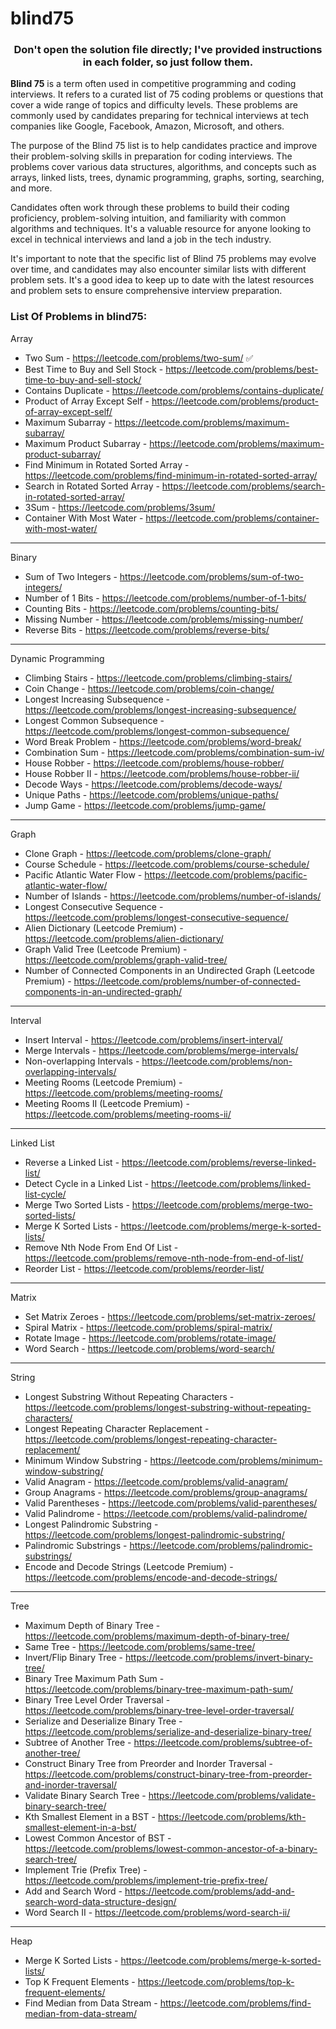 # blind75
<div align="center">
  <h3>Don't open the solution file directly; I've provided instructions in each folder, so just follow them.</h3>
</div>

**Blind 75** is a term often used in competitive programming and coding interviews. It refers to a curated list of 75 coding problems or questions that cover a wide range of topics and difficulty levels. These problems are commonly used by candidates preparing for technical interviews at tech companies like Google, Facebook, Amazon, Microsoft, and others.

The purpose of the Blind 75 list is to help candidates practice and improve their problem-solving skills in preparation for coding interviews. The problems cover various data structures, algorithms, and concepts such as arrays, linked lists, trees, dynamic programming, graphs, sorting, searching, and more.

Candidates often work through these problems to build their coding proficiency, problem-solving intuition, and familiarity with common algorithms and techniques. It's a valuable resource for anyone looking to excel in technical interviews and land a job in the tech industry.

It's important to note that the specific list of Blind 75 problems may evolve over time, and candidates may also encounter similar lists with different problem sets. It's a good idea to keep up to date with the latest resources and problem sets to ensure comprehensive interview preparation.

### List Of Problems in blind75:

Array

- Two Sum - https://leetcode.com/problems/two-sum/ ✅ 
- Best Time to Buy and Sell Stock - https://leetcode.com/problems/best-time-to-buy-and-sell-stock/ 
- Contains Duplicate - https://leetcode.com/problems/contains-duplicate/ 
- Product of Array Except Self - https://leetcode.com/problems/product-of-array-except-self/ 
- Maximum Subarray - https://leetcode.com/problems/maximum-subarray/ 
- Maximum Product Subarray - https://leetcode.com/problems/maximum-product-subarray/ 
- Find Minimum in Rotated Sorted Array - https://leetcode.com/problems/find-minimum-in-rotated-sorted-array/ 
- Search in Rotated Sorted Array - https://leetcode.com/problems/search-in-rotated-sorted-array/ 
- 3Sum - https://leetcode.com/problems/3sum/ 
- Container With Most Water - https://leetcode.com/problems/container-with-most-water/ 

---

Binary

- Sum of Two Integers - https://leetcode.com/problems/sum-of-two-integers/ 
- Number of 1 Bits - https://leetcode.com/problems/number-of-1-bits/ 
- Counting Bits - https://leetcode.com/problems/counting-bits/ 
- Missing Number - https://leetcode.com/problems/missing-number/ 
- Reverse Bits - https://leetcode.com/problems/reverse-bits/ 

---

Dynamic Programming

- Climbing Stairs - https://leetcode.com/problems/climbing-stairs/ 
- Coin Change - https://leetcode.com/problems/coin-change/ 
- Longest Increasing Subsequence - https://leetcode.com/problems/longest-increasing-subsequence/ 
- Longest Common Subsequence - https://leetcode.com/problems/longest-common-subsequence/ 
- Word Break Problem - https://leetcode.com/problems/word-break/ 
- Combination Sum - https://leetcode.com/problems/combination-sum-iv/ 
- House Robber - https://leetcode.com/problems/house-robber/ 
- House Robber II - https://leetcode.com/problems/house-robber-ii/ 
- Decode Ways - https://leetcode.com/problems/decode-ways/ 
- Unique Paths - https://leetcode.com/problems/unique-paths/ 
- Jump Game - https://leetcode.com/problems/jump-game/ 

---

Graph

- Clone Graph - https://leetcode.com/problems/clone-graph/
- Course Schedule - https://leetcode.com/problems/course-schedule/
- Pacific Atlantic Water Flow - https://leetcode.com/problems/pacific-atlantic-water-flow/
- Number of Islands - https://leetcode.com/problems/number-of-islands/ 
- Longest Consecutive Sequence - https://leetcode.com/problems/longest-consecutive-sequence/
- Alien Dictionary (Leetcode Premium) - https://leetcode.com/problems/alien-dictionary/
- Graph Valid Tree (Leetcode Premium) - https://leetcode.com/problems/graph-valid-tree/
- Number of Connected Components in an Undirected Graph (Leetcode Premium) - https://leetcode.com/problems/number-of-connected-components-in-an-undirected-graph/

---

Interval

- Insert Interval - https://leetcode.com/problems/insert-interval/ 
- Merge Intervals - https://leetcode.com/problems/merge-intervals/ 
- Non-overlapping Intervals - https://leetcode.com/problems/non-overlapping-intervals/ 
- Meeting Rooms (Leetcode Premium) - https://leetcode.com/problems/meeting-rooms/
- Meeting Rooms II (Leetcode Premium) - https://leetcode.com/problems/meeting-rooms-ii/

---

Linked List

- Reverse a Linked List - https://leetcode.com/problems/reverse-linked-list/ 
- Detect Cycle in a Linked List - https://leetcode.com/problems/linked-list-cycle/ 
- Merge Two Sorted Lists - https://leetcode.com/problems/merge-two-sorted-lists/ 
- Merge K Sorted Lists - https://leetcode.com/problems/merge-k-sorted-lists/
- Remove Nth Node From End Of List - https://leetcode.com/problems/remove-nth-node-from-end-of-list/ 
- Reorder List - https://leetcode.com/problems/reorder-list/ 

---

Matrix

- Set Matrix Zeroes - https://leetcode.com/problems/set-matrix-zeroes/ 
- Spiral Matrix - https://leetcode.com/problems/spiral-matrix/ 
- Rotate Image - https://leetcode.com/problems/rotate-image/
- Word Search - https://leetcode.com/problems/word-search/ 

---

String

- Longest Substring Without Repeating Characters - https://leetcode.com/problems/longest-substring-without-repeating-characters/ 
- Longest Repeating Character Replacement - https://leetcode.com/problems/longest-repeating-character-replacement/ 
- Minimum Window Substring - https://leetcode.com/problems/minimum-window-substring/ 
- Valid Anagram - https://leetcode.com/problems/valid-anagram/ 
- Group Anagrams - https://leetcode.com/problems/group-anagrams/ 
- Valid Parentheses - https://leetcode.com/problems/valid-parentheses/ 
- Valid Palindrome - https://leetcode.com/problems/valid-palindrome/ 
- Longest Palindromic Substring - https://leetcode.com/problems/longest-palindromic-substring/ 
- Palindromic Substrings - https://leetcode.com/problems/palindromic-substrings/ 
- Encode and Decode Strings (Leetcode Premium) - https://leetcode.com/problems/encode-and-decode-strings/ 

---

Tree

- Maximum Depth of Binary Tree - https://leetcode.com/problems/maximum-depth-of-binary-tree/ 
- Same Tree - https://leetcode.com/problems/same-tree/ 
- Invert/Flip Binary Tree - https://leetcode.com/problems/invert-binary-tree/ 
- Binary Tree Maximum Path Sum - https://leetcode.com/problems/binary-tree-maximum-path-sum/
- Binary Tree Level Order Traversal - https://leetcode.com/problems/binary-tree-level-order-traversal/
- Serialize and Deserialize Binary Tree - https://leetcode.com/problems/serialize-and-deserialize-binary-tree/
- Subtree of Another Tree - https://leetcode.com/problems/subtree-of-another-tree/
- Construct Binary Tree from Preorder and Inorder Traversal - https://leetcode.com/problems/construct-binary-tree-from-preorder-and-inorder-traversal/
- Validate Binary Search Tree - https://leetcode.com/problems/validate-binary-search-tree/
- Kth Smallest Element in a BST - https://leetcode.com/problems/kth-smallest-element-in-a-bst/
- Lowest Common Ancestor of BST - https://leetcode.com/problems/lowest-common-ancestor-of-a-binary-search-tree/
- Implement Trie (Prefix Tree) - https://leetcode.com/problems/implement-trie-prefix-tree/
- Add and Search Word - https://leetcode.com/problems/add-and-search-word-data-structure-design/
- Word Search II - https://leetcode.com/problems/word-search-ii/

---

Heap

- Merge K Sorted Lists - https://leetcode.com/problems/merge-k-sorted-lists/
- Top K Frequent Elements - https://leetcode.com/problems/top-k-frequent-elements/
- Find Median from Data Stream - https://leetcode.com/problems/find-median-from-data-stream/
